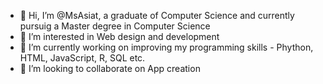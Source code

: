 - 👋 Hi, I’m @MsAsiat, a graduate of Computer Science and currently pursuig a Master degree in Computer Science
- 👀 I’m interested in Web design and development
- 🌱 I’m currently working on improving my programming skills - Phython, HTML, JavaScript, R, SQL etc.
- 💞️ I’m looking to collaborate on App creation


<!---
MsAsiat/MsAsiat is a ✨ special ✨ repository because its `README.md` (this file) appears on your GitHub profile.
You can click the Preview link to take a look at your changes.
--->
